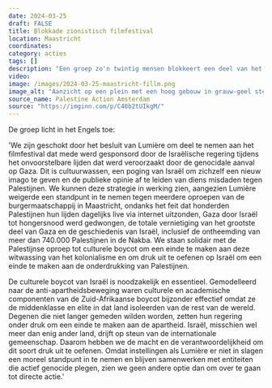 ```yaml
---
date: 2024-03-25
draft: FALSE
title: Blokkade zionistisch filmfestival
location: Maastricht
coordinates: 
category: acties
tags: []
description: "Een groep zo'n twintig mensen blokkeert een deel van het zogenaamd israëlische filmfestival in de Lumière-bioscoop in Maastricht uit protest tegen de normalisering van genocide en apartheid. Ongeveer 20 mensen staan arm-in-arm voor de ingang en gebruiken zo hun lichaam om Lumière geweldloos te blokkeren."
video: 
image: /images/2024-03-25-maastricht-fillm.png
image_alt: "Aanzicht op een plein met een hoog gebouw in grauw-geel steen, hoge verdiepingen en hoge ramen. Voor het gebouw staat een terrasparasol. In het midden van het beeld staat boven de ingang in grote, witte letters het woord 'Lumière'. De ingang zelf is een hoge, donkere duur. Voor de ingang staan zo'n twintig mensen met de armen ineen gehaakt, hun gezicht richting het plein. De meesten van hen dragen witte gezichtsmaskers. Voor hen staan twee handhavers in uniform. Drie personen lopen langs, een ander maakt verderop een foto van de situatie, en weer een ander zit op een bankje."
source_name: Palestine Action Amsterdam
source: "https://imginn.com/p/C48b2tUIkgM/"
---
```

De groep licht in het Engels toe: 

'We zijn geschokt door het besluit van Lumière om deel te nemen aan het filmfestival dat mede werd gesponsord door de Israëlische regering tijdens het onvoorstelbare lijden dat werd veroorzaakt door de genocidale aanval op Gaza. Dit is cultuurwassen, een poging van Israël om zichzelf een nieuw imago te geven en de publieke opinie af te leiden van diens misdaden tegen Palestijnen. We kunnen deze strategie in werking zien, aangezien Lumière weigerde een standpunt in te nemen tegen meerdere oproepen van de burgermaatschappij in Maastricht, ondanks het feit dat honderden Palestijnen hun lijden dagelijks live via internet uitzonden, Gaza door Israël tot hongersnood werd gedwongen, de totale vernietiging van het grootste deel van Gaza en de geschiedenis van Israël, inclusief de ontheemding van meer dan 740.000 Palestijnen in de Nakba. We staan ​​solidair met de Palestijnse oproep tot culturele boycot om een ​​einde te maken aan deze witwassing van het kolonialisme en om druk uit te oefenen op Israël om een ​​einde te maken aan de onderdrukking van Palestijnen.

De culturele boycot van Israël is noodzakelijk en essentieel. Gemodelleerd naar de anti-apartheidsbeweging waren culturele en academische componenten van de Zuid-Afrikaanse boycot bijzonder effectief omdat ze de middenklasse en elite in dat land isoleerden van de rest van de wereld. Degenen die niet langer gemeden wilden worden, zetten hun regering onder druk om een ​​einde te maken aan de apartheid. Israël, misschien wel meer dan enig ander land, drijft op steun van de internationale gemeenschap. Daarom hebben we de macht en de verantwoordelijkheid om dit soort druk uit te oefenen. Omdat instellingen als Lumière er niet in slagen een moreel standpunt in te nemen en blijven samenwerken met entiteiten die actief genocide plegen, zien we geen andere optie dan om over te gaan tot directe actie.'